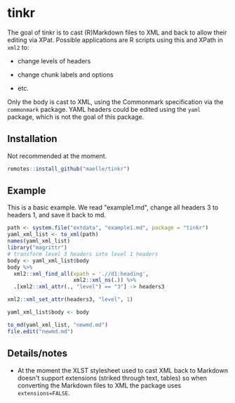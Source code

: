 # tinkr

The goal of tinkr is to cast (R)Markdown files to XML and back to allow their editing via XPat. Possible applications are R scripts using this and XPath in `xml2` to:

* change levels of headers

* change chunk labels and options

* etc.

Only the body is cast to XML, using the Commonmark specification via the `commonmark` package. YAML headers could be edited using the `yaml` package, which is not the goal of this package.

## Installation

Not recommended at the moment.

``` r
remotes::install_github("maelle/tinkr")
```

## Example

This is a basic example. We read "example1.md", change all headers 3 to headers 1, and save it back to md.

``` r
path <- system.file("extdata", "example1.md", package = "tinkr")
yaml_xml_list <- to_xml(path)
names(yaml_xml_list)
library("magrittr")
# transform level 3 headers into level 1 headers
body <- yaml_xml_list$body
body %>%
  xml2::xml_find_all(xpath = './/d1:heading',
                     xml2::xml_ns(.)) %>%
  .[xml2::xml_attr(., "level") == "3"] -> headers3

xml2::xml_set_attr(headers3, "level", 1)

yaml_xml_list$body <- body

to_md(yaml_xml_list, "newmd.md")
file.edit("newmd.md")
```

## Details/notes

* At the moment the XLST stylesheet used to cast XML back to Markdown doesn't support extensions (striked through text, tables) so when converting the Markdown files to XML the package uses `extensions=FALSE`.


